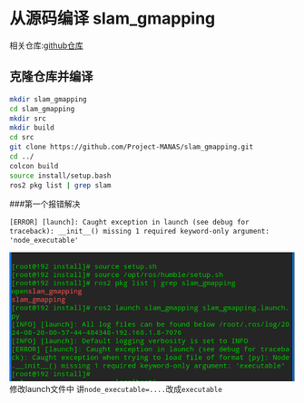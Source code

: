 # 从源码编译 slam_gmapping

相关仓库:[github仓库](https://github.com/Project-MANAS/slam_gmapping)

## 克隆仓库并编译
```bash
mkdir slam_gmapping
cd slam_gmapping
mkdir src
mkdir build
cd src
git clone https://github.com/Project-MANAS/slam_gmapping.git
cd ../
colcon build
source install/setup.bash
ros2 pkg list | grep slam
```
###第一个报错解决
```angular2html
[ERROR] [launch]: Caught exception in launch (see debug for traceback): __init__() missing 1 required keyword-only argument: 'node_executable'

```
![img.png](img.png)
修改launch文件中
讲`node_executable=....`改成`executable`

